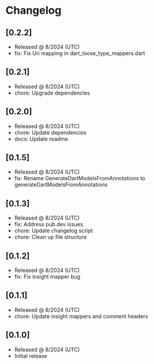 # Changelog

## [0.2.2]

- Released @ 8/2024 (UTC)
- fix: Fix Uri mapping in dart_loose_type_mappers.dart

## [0.2.1]

- Released @ 8/2024 (UTC)
- chore: Upgrade dependencies

## [0.2.0]

- Released @ 8/2024 (UTC)
- chore: Update dependencies
- docs: Update readme

## [0.1.5]

- Released @ 8/2024 (UTC)
- fix: Rename GenerateDartModelsFromAnnotations to generateDartModelsFromAnnotations

## [0.1.3]

- Released @ 8/2024 (UTC)
- fix: Address pub.dev issues
- chore: Update changelog script
- chore: Clean up file structure

## [0.1.2]

- Released @ 8/2024 (UTC)
- fix: Fix insight mapper bug

## [0.1.1]

- Released @ 8/2024 (UTC)
- chore: Update insight mappers and comment headers

## [0.1.0]

- Released @ 8/2024 (UTC)
- Initial release
